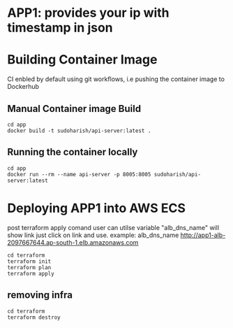 APP1: provides your ip with timestamp in json
=============================================

Building Container Image
========================

CI enbled by default using git workflows, i.e pushing the container image to Dockerhub


Manual Container image Build
----------------------------

```
cd app
docker build -t sudoharish/api-server:latest .
```

Running the container locally
----------------------------

```
cd app
docker run --rm --name api-server -p 8005:8005 sudoharish/api-server:latest
```

Deploying APP1 into AWS ECS
===========================

post terraform apply comand user can utilse variable "alb_dns_name" will show link just click on link and use.
example: alb_dns_name http://app1-alb-2097667644.ap-south-1.elb.amazonaws.com
```
cd terraform
terraform init
terraform plan
terraform apply
```

removing infra
--------------
```
cd terraform
terraform destroy
```
